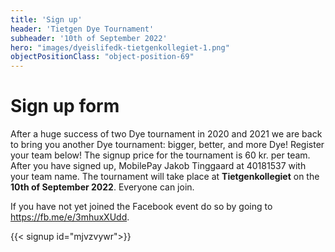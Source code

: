 ```yaml
---
title: 'Sign up'
header: 'Tietgen Dye Tournament'
subheader: '10th of September 2022'
hero: "images/dyeislifedk-tietgenkollegiet-1.png"
objectPositionClass: "object-position-69"
---
```


# Sign up form

After a huge success of two Dye tournament in 2020 and 2021 we are back to bring you another Dye tournament: bigger, better, and more Dye! Register your team below! The signup price for the tournament is 60 kr. per team. After you have signed up, MobilePay Jakob Tinggaard at 40181537 with your team name. The tournament will take place at **Tietgenkollegiet** on the **10th of September 2022**. Everyone can join.

If you have not yet joined the Facebook event do so by going to https://fb.me/e/3mhuxXUdd.

{{< signup id="mjvzvywr">}}
